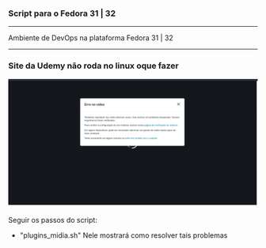 ### Script para o Fedora 31 | 32
---

Ambiente de DevOps na plataforma Fedora 31 | 32

---
### Site da Udemy não roda no linux oque fazer
![Video não carregar](udemy_Off.png)

Seguir os passos do script:
* "plugins_midia.sh"
Nele mostrará como resolver tais problemas
